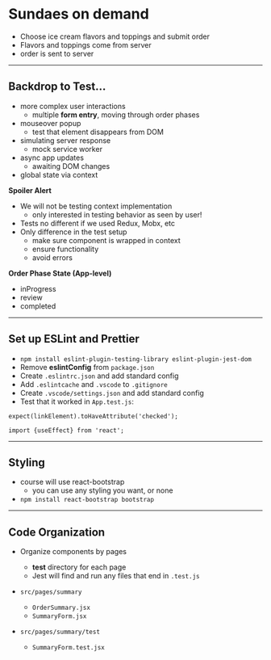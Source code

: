 # Sundaes on demand

- Choose ice cream flavors and toppings and submit order
- Flavors and toppings come from server
- order is sent to server

---

## Backdrop to Test...

- more complex user interactions
  - multiple **form entry**, moving through order phases
- mouseover popup
  - test that element disappears from DOM
- simulating server response
  - mock service worker
- async app updates
  - awaiting DOM changes
- global state via context

**Spoiler Alert**

- We will not be testing context implementation
  - only interested in testing behavior as seen by user!
- Tests no different if we used Redux, Mobx, etc
- Only difference in the test setup
  - make sure component is wrapped in context
  - ensure functionality
  - avoid errors

**Order Phase State (App-level)**

- inProgress
- review
- completed

---

## Set up ESLint and Prettier

- `npm install eslint-plugin-testing-library eslint-plugin-jest-dom`
- Remove **eslintConfig** from `package.json`
- Create `.eslintrc.json` and add standard config
- Add `.eslintcache` and `.vscode` to `.gitignore`
- Create `.vscode/settings.json` and add standard config
- Test that it worked in `App.test.js`:

```
expect(linkElement).toHaveAttribute('checked');
```

```
import {useEffect} from 'react';
```

---

## Styling

- course will use react-bootstrap
  - you can use any styling you want, or none
- `npm install react-bootstrap bootstrap`

---

## Code Organization

- Organize components by pages

  - **test** directory for each page
  - Jest will find and run any files that end in `.test.js`

- `src/pages/summary`
  - `OrderSummary.jsx`
  - `SummaryForm.jsx`
- `src/pages/summary/test`
  - `SummaryForm.test.jsx`
